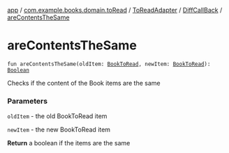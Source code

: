 [app](../../../index.md) / [com.example.books.domain.toRead](../../index.md) / [ToReadAdapter](../index.md) / [DiffCallBack](index.md) / [areContentsTheSame](./are-contents-the-same.md)

# areContentsTheSame

`fun areContentsTheSame(oldItem: `[`BookToRead`](../../../com.example.books.data.toread/-book-to-read/index.md)`, newItem: `[`BookToRead`](../../../com.example.books.data.toread/-book-to-read/index.md)`): `[`Boolean`](https://kotlinlang.org/api/latest/jvm/stdlib/kotlin/-boolean/index.html)

Checks if the content of the Book items are the same

### Parameters

`oldItem` - the old BookToRead item

`newItem` - the new BookToRead item

**Return**
a boolean if the items are the same

